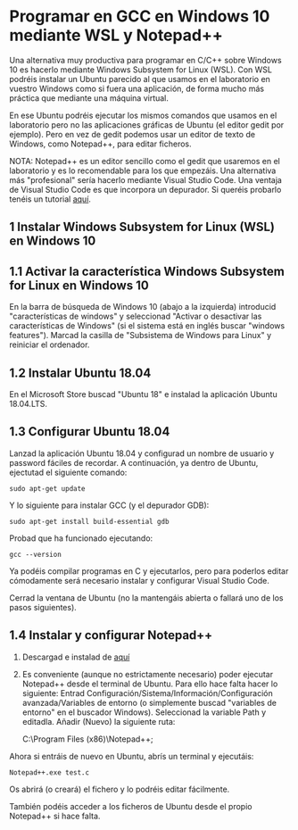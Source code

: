 # Programar en GCC en Windows 10 mediante WSL y Notepad++

Una alternativa muy productiva para programar en C/C++ sobre Windows 10 es hacerlo mediante Windows Subsystem for Linux (WSL). Con WSL podréis instalar un Ubuntu parecido al que usamos en el laboratorio en vuestro Windows como si fuera una aplicación, de forma mucho más práctica que mediante una máquina virtual. 

En ese Ubuntu podréis ejecutar los mismos comandos que usamos en el laboratorio pero no las aplicaciones gráficas de Ubuntu (el editor gedit por ejemplo). Pero en vez de gedit podemos usar un editor de texto de Windows, como Notepad++, para editar ficheros. 

NOTA: Notepad++ es un editor sencillo como el gedit que usaremos en el laboratorio y es lo recomendable para los que empezáis. Una alternativa más "profesional" sería hacerlo mediante Visual Studio Code. Una ventaja de Visual Studio Code es que incorpora un depurador. Si queréis probarlo tenéis un tutorial [aquí](programar_gcc_en_windows_con_WSL_y_vscode.md).


## 1 Instalar Windows Subsystem for Linux (WSL) en Windows 10

## 1.1 Activar la característica Windows Subsystem for Linux en Windows 10

En la barra de búsqueda de Windows 10 (abajo a la izquierda) introducid "características de windows" y seleccionad "Activar o desactivar las características de Windows" (si el sistema está en inglés buscar "windows features"). Marcad la casilla de "Subsistema de Windows para Linux" y reiniciar el ordenador. 

## 1.2 Instalar Ubuntu 18.04

En el Microsoft Store buscad "Ubuntu 18" e instalad la aplicación Ubuntu 18.04.LTS. 

## 1.3 Configurar Ubuntu 18.04

Lanzad la aplicación Ubuntu 18.04 y configurad un nombre de usuario y password fáciles de recordar. A continuación, ya dentro de Ubuntu, ejectutad el siguiente comando:

	sudo apt-get update

Y lo siguiente para instalar GCC (y el depurador GDB):

	sudo apt-get install build-essential gdb

Probad que ha funcionado ejecutando:

	gcc --version

Ya podéis compilar programas en C y ejecutarlos, pero para poderlos editar cómodamente será necesario instalar y configurar Visual Studio Code.

Cerrad la ventana de Ubuntu (no la mantengáis abierta o fallará uno de los pasos siguientes).

## 1.4 Instalar y configurar Notepad++

1. Descargad e instalad de [aquí](https://notepad-plus-plus.org/)

2. Es conveniente (aunque no estrictamente necesario) poder ejecutar Notepad++ desde el terminal de Ubuntu. Para ello hace falta hacer lo siguiente: Entrad Configuración/Sistema/Información/Configuración avanzada/Variables de entorno (o simplemente buscad "variables de entorno" en el buscador Windows). Seleccionad la variable Path y editadla. Añadir (Nuevo) la siguiente ruta:

	C:\Program Files (x86)\Notepad++;

Ahora si entráis de nuevo en Ubuntu, abrís un terminal y ejecutáis:

	Notepad++.exe test.c 

Os abrirá (o creará) el fichero y lo podréis editar fácilmente.

También podéis acceder a los ficheros de Ubuntu desde el propio Notepad++ si hace falta. 






